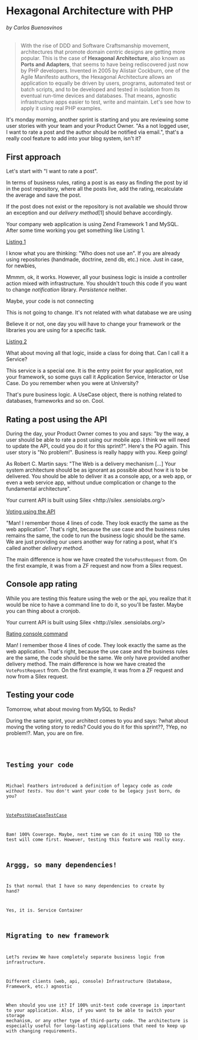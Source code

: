 # Hexagonal Architecture with PHP
###### by Carlos Buenosvinos

> With the rise of DDD and Software Craftsmanship movement,
architectures that promote domain centric designs are
getting more popular. This is the case of **Hexagonal
Architecture**, also known as **Ports and Adapters**,
that seems to have being rediscovered just now by PHP
developers. Invented in 2005 by Alistair Cockburn,
one of the Agile Manifesto authors,
the Hexagonal Architecture allows an application to
equally be driven by users, programs, automated test or
batch scripts, and to be developed and tested in
isolation from its eventual run-time devices and
databases. That means, agnostic infrastructure apps easier
 to test, write and maintain. Let's see how to apply it
using real PHP examples.

It's monday morning, another sprint is starting and you
are reviewing some user stories with your team and your
Product Owner. "As a not logged user, I want to rate a
post and the author should be notified via email.",
that's a really cool feature to add into your blog
system, isn't it?

## First approach

Let's start with "I want to rate a post".

In terms of business rules, rating a post is as easy
as finding the post by id in the post repository,
where all the posts live, add the rating,
recalculate the average and save the post.

If the post does not exist or the repository is not
available we should throw an exception and our _delivery
method_[1] should behave accordingly.

Your company web application is using Zend Framework 1
and MySQL. After some time working you get something
like Listing 1.

[Listing 1](listings/listing1.txt)

I know what you are thinking: "Who does not use an". If
you are already using repositories (handmade, doctrine,
zend db, etc.) nice. Just in case, for newbies,

Mmmm, ok, it works. However, all your business
 logic is
inside a controller action mixed with infrastructure. You
 shouldn't touch this code if
 you want to change _notification_ library. _Persistence_
  neither.


Maybe, your code is not connecting

This is not going to change. It's not
related with what database we are using

Believe it or not, one day you will have to change your
framework or the libraries you are using for a specific
task.

[Listing 2](listings/listing2.txt)

What about moving all that logic, inside a class for doing
that. Can I call it a Service?


This service is a special one. It is the entry point for
your application, not your framework, so some guys call it
Application Service, Interactor or Use Case.
Do you remember when you were at University?

That's pure business logic. A UseCase object,
there is nothing related to databases, frameworks and so on. Cool.

## Rating a post using the API

During the day, your Product Owner comes to you and says:
 "by the way, a user should be able to rate a post using
 our mobile app. I think we will need to update the API,
 could you do it for this sprint?". Here's the PO again.
 This user story is
 "No problem!".
 Business is really happy with you. Keep going!

As Robert C. Martin says: "The Web is a delivery
mechanism [...] Your system architecture should be as
ignorant as possible about how it is to be delivered. You
 should be able to deliver it as a console app,
 or a web app, or even a web service app,
 without undue complication or change to the fundamental
 architecture".

Your current API is built using Silex <http://silex
.sensiolabs.org/>

[Voting using the API](listings/silex-api.txt)

"Man! I remember those 4 lines of code. They look exactly
the same as the web application". That's right,
because the use case and the business rules remains the
same, the code to run the business logic should be the same.
We are just providing our users another way for rating a
post, what it's called another _delivery method_.

The main difference is how we have created the
`VotePostRequest` from. On the first
example, it was from a ZF request and now from a Silex
request.

## Console app rating

While you are testing this feature using the web or the api,
 you realize that it would be nice to have a command line
 to do it, so you'll be faster. Maybe you can thing about
  a cronjob.

Your current API is built using Silex <http://silex
.sensiolabs.org/>

[Rating console command](listings/symfony-console.txt)

Man! I remember those 4 lines of code. They look exactly
the same as the web application. That's right,
because the use case and the business rules are the same,
the code should be the same. We only have provided
another delivery method. The main difference is how we
have created the `VotePostRequest` from. On the first
example, it was from a ZF request and now from a Silex
request.

## Testing your code

Tomorrow, what about moving from MySQL to Redis?

During the same sprint, your architect comes to you and says:
?what about moving the voting story to redis? Could you do it for this sprint??, ?Yep, no problem!?. Man, you are on fire.

<Code for the new Adapter>

## Testing your code

Michael Feathers introduced a definition of legacy code
as _code without tests_. You don't want your code to be
legacy just born, do you?

[VotePostUseCaseTestCase](listings/usecase-test.txt)

Bam! 100% Coverage. Maybe, next time we can do it using
TDD so the test will come first. However,
testing this feature was really easy.

## Arggg, so many dependencies!

Is that normal that I have so many dependencies to create by hand?

Yes, it is. Service Container

## Migrating to new framework







Let?s review
We have completely separate business logic from infrastructure.

Different clients (web, api, console)
Infrastructure (Database, Framework, etc.) agnostic

When should you use it?
If 100% unit-test code coverage is important to your application. Also, if you want to be able to switch your storage mechanism, or any other type of third-party code. The architecture is especially useful for long-lasting applications that need to keep up with changing requirements.

